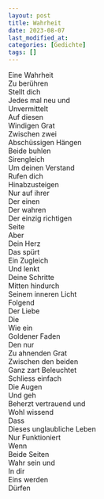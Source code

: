 ```yaml
---
layout: post
title: Wahrheit
date: 2023-08-07
last_modified_at:
categories: [Gedichte]
tags: []
---
```


Eine Wahrheit  
Zu berühren  
Stellt dich  
Jedes mal neu und  
Unvermittelt  
Auf diesen  
Windigen Grat  
Zwischen zwei  
Abschüssigen Hängen  
Beide buhlen  
Sirengleich  
Um deinen Verstand  
Rufen dich  
Hinabzusteigen  
Nur auf ihrer  
Der einen  
Der wahren  
Der einzig richtigen  
Seite  
Aber  
Dein Herz  
Das spürt  
Ein Zugleich  
Und lenkt  
Deine Schritte  
Mitten hindurch  
Seinem inneren Licht  
Folgend  
Der Liebe  
Die  
Wie ein  
Goldener Faden  
Den nur  
Zu ahnenden Grat  
Zwischen den beiden  
Ganz zart
Beleuchtet  
Schliess einfach  
Die Augen  
Und geh  
Beherzt vertrauend und  
Wohl wissend  
Dass  
Dieses unglaubliche Leben  
Nur Funktioniert  
Wenn  
Beide Seiten  
Wahr sein und  
In dir  
Eins werden  
Dürfen